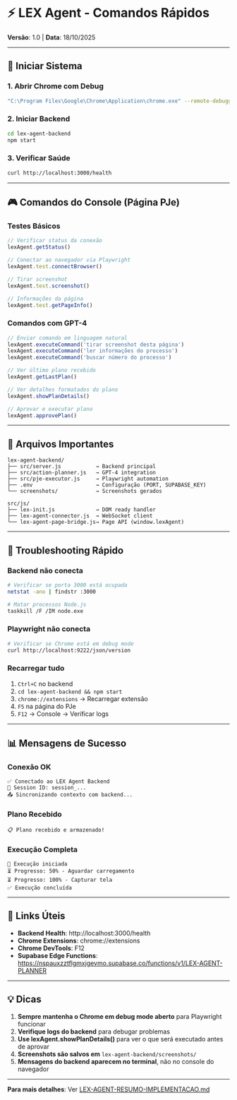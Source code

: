 # ⚡ LEX Agent - Comandos Rápidos

**Versão**: 1.0 | **Data**: 18/10/2025

---

## 🚀 Iniciar Sistema

### 1. Abrir Chrome com Debug
```bash
"C:\Program Files\Google\Chrome\Application\chrome.exe" --remote-debugging-port=9222 --user-data-dir="C:\chrome-debug-profile"
```

### 2. Iniciar Backend
```bash
cd lex-agent-backend
npm start
```

### 3. Verificar Saúde
```bash
curl http://localhost:3000/health
```

---

## 🎮 Comandos do Console (Página PJe)

### Testes Básicos
```javascript
// Verificar status da conexão
lexAgent.getStatus()

// Conectar ao navegador via Playwright
lexAgent.test.connectBrowser()

// Tirar screenshot
lexAgent.test.screenshot()

// Informações da página
lexAgent.test.getPageInfo()
```

### Comandos com GPT-4
```javascript
// Enviar comando em linguagem natural
lexAgent.executeCommand('tirar screenshot desta página')
lexAgent.executeCommand('ler informações do processo')
lexAgent.executeCommand('buscar número do processo')

// Ver último plano recebido
lexAgent.getLastPlan()

// Ver detalhes formatados do plano
lexAgent.showPlanDetails()

// Aprovar e executar plano
lexAgent.approvePlan()
```

---

## 📁 Arquivos Importantes

```
lex-agent-backend/
├── src/server.js           → Backend principal
├── src/action-planner.js   → GPT-4 integration
├── src/pje-executor.js     → Playwright automation
├── .env                    → Configuração (PORT, SUPABASE_KEY)
└── screenshots/            → Screenshots gerados

src/js/
├── lex-init.js             → DOM ready handler
├── lex-agent-connector.js  → WebSocket client
└── lex-agent-page-bridge.js→ Page API (window.lexAgent)
```

---

## 🐛 Troubleshooting Rápido

### Backend não conecta
```bash
# Verificar se porta 3000 está ocupada
netstat -ano | findstr :3000

# Matar processos Node.js
taskkill /F /IM node.exe
```

### Playwright não conecta
```bash
# Verificar se Chrome está em debug mode
curl http://localhost:9222/json/version
```

### Recarregar tudo
1. `Ctrl+C` no backend
2. `cd lex-agent-backend && npm start`
3. `chrome://extensions` → Recarregar extensão
4. `F5` na página do PJe
5. `F12` → Console → Verificar logs

---

## 📊 Mensagens de Sucesso

### Conexão OK
```
✅ Conectado ao LEX Agent Backend
🔑 Session ID: session_...
📤 Sincronizando contexto com backend...
```

### Plano Recebido
```
📋 Plano recebido e armazenado!
```

### Execução Completa
```
🚀 Execução iniciada
⏳ Progresso: 50% - Aguardar carregamento
⏳ Progresso: 100% - Capturar tela
✅ Execução concluída
```

---

## 🔗 Links Úteis

- **Backend Health**: http://localhost:3000/health
- **Chrome Extensions**: chrome://extensions
- **Chrome DevTools**: F12
- **Supabase Edge Functions**: https://nspauxzztflgmxjgevmo.supabase.co/functions/v1/LEX-AGENT-PLANNER

---

## 💡 Dicas

1. **Sempre mantenha o Chrome em debug mode aberto** para Playwright funcionar
2. **Verifique logs do backend** para debugar problemas
3. **Use lexAgent.showPlanDetails()** para ver o que será executado antes de aprovar
4. **Screenshots são salvos em** `lex-agent-backend/screenshots/`
5. **Mensagens do backend aparecem no terminal**, não no console do navegador

---

**Para mais detalhes**: Ver [LEX-AGENT-RESUMO-IMPLEMENTACAO.md](./LEX-AGENT-RESUMO-IMPLEMENTACAO.md)
